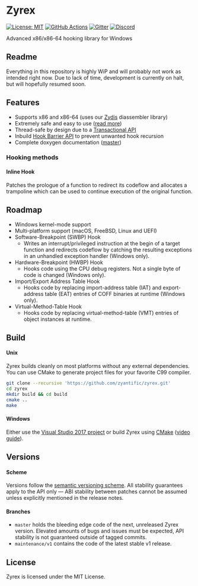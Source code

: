# Zyrex

<a href="./LICENSE"><img src="https://img.shields.io/badge/License-MIT-blue.svg" alt="License: MIT"></a>
<a href="https://github.com/zyantific/zyrex/actions"><img src="https://github.com/zyantific/zyan-hook-engine/workflows/GitHub%20Actions%20CI/badge.svg" alt="GitHub Actions"></a>
<a href="https://gitter.im/zyantific/zydis?utm_source=badge&utm_medium=badge&utm_campaign=pr-badge&utm_content=body_badge"><img src="https://badges.gitter.im/zyantific/zyan-disassembler-engine.svg" alt="Gitter"></a>
<a href="https://discord.zyantific.com/"><img src="https://img.shields.io/discord/390136917779415060.svg?logo=discord&label=Discord" alt="Discord"></a>

Advanced x86/x86-64 hooking library for Windows

## Readme

Everything in this repository is highly WiP and will probably not work as intended right now. Due to lack of time, development is currently on halt, but will hopefully resumed soon.

## Features

- Supports x86 and x86-64 (uses our [Zydis](https://github.com/zyantific/zydis) diassembler library)
- Extremely safe and easy to use ([read more](./doc/Safety.md))
- Thread-safe by design due to a [Transactional API](./doc/Transaction.md)
- Inbuild [Hook Barrier API](./doc/Barrier.md) to prevent unwanted hook recursion
- Complete doxygen documentation ([master](insert_link_here))

### Hooking methods

#### Inline Hook

Patches the prologue of a function to redirect its codeflow and allocates a trampoline which can be used to continue execution of the original function.

## Roadmap

- Windows kernel-mode support
- Multi-platform support (macOS, FreeBSD, Linux and UEFI)
- Software-Breakpoint (SWBP) Hook
  - Writes an interrupt/privileged instruction at the begin of a target function and redirects codeflow by catching the resulting exceptions in an unhandled exception handler (Windows only).
- Hardware-Breakpoint (HWBP) Hook
  - Hooks code using the CPU debug registers. Not a single byte of code is changed (Windows only).
- Import/Export Address Table Hook
  - Hooks code by replacing import-address table (IAT) and export-address table (EAT) entries of COFF binaries at runtime (Windows only).
- Virtual-Method-Table Hook
  - Hooks code by replacing virtual-method-table (VMT) entries of object instances at runtime.

## Build

#### Unix

Zyrex builds cleanly on most platforms without any external dependencies. You can use CMake to generate project files for your favorite C99 compiler.

```bash
git clone --recursive 'https://github.com/zyantific/zyrex.git'
cd zyrex
mkdir build && cd build
cmake ..
make
```

#### Windows

Either use the [Visual Studio 2017 project](./msvc/) or build Zyrex using [CMake](https://cmake.org/download/) ([video guide](https://www.youtube.com/watch?v=fywLDK1OAtQ)).

## Versions

#### Scheme

Versions follow the [semantic versioning scheme](https://semver.org/). All stability guarantees apply to the API only — ABI stability between patches cannot be assumed unless explicitly mentioned in the release notes.

#### Branches

- `master` holds the bleeding edge code of the next, unreleased Zyrex version. Elevated amounts of bugs and issues must be expected, API stability is not guaranteed outside of tagged commits.
- `maintenance/v1` contains the code of the latest stable v1 release.

## License

Zyrex is licensed under the MIT License.

